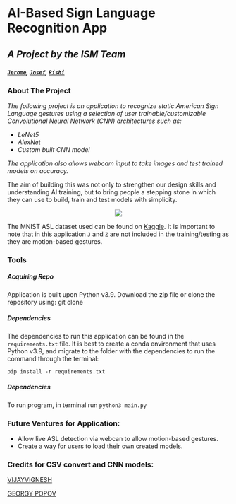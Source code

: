 # AI-Based Sign Language Recognition App

## <i>A Project by the ISM Team</i>

##### [`Jerome`](https://github.com/jjos425), [`Josef`](https://github.com/JayJsan), [`Rishi`](https://github.com/rish-shuk)

### About The Project

<i>The following project is an application to recognize static American Sign Language gestures using a selection of user trainable/customizable Convolutional Neural Network (CNN) architectures such as:

- LeNet5
- AlexNet
- Custom built CNN model

The application also allows webcam input to take images and test trained models on accuracy.</i>

The aim of building this was not only to strengthen our design skills and understanding AI training, but to bring people a stepping stone in which they can use to build, train and test models with simplicity.

<p align="center">
  <img src="https://user-images.githubusercontent.com/71300397/233830184-8558826d-dae4-480a-ac84-e35d7cc63d48.png" />
</p>

The MNIST ASL dataset used can be found on [Kaggle](https://www.kaggle.com/datasets/datamunge/sign-language-mnist?datasetId=3258&searchQuery=pytorch). It is important to note that in this application `J` and `Z` are not included in the training/testing as they are motion-based gestures.

### Tools

##### Acquiring Repo

Application is built upon Python v3.9.
Download the zip file or clone the repository using: git clone

##### Dependencies

The dependencies to run this application can be found in the `requirements.txt` file. It is best to create a conda environment that uses Python v3.9, and migrate to the folder with the dependencies to run the command through the terminal:

`pip install -r requirements.txt`

##### Dependencies

To run program, in terminal run `python3 main.py`

### Future Ventures for Application:

- Allow live ASL detection via webcan to allow motion-based gestures.
- Create a way for users to load their own created models.

### Credits for CSV convert and CNN models:

[VIJAYVIGNESH](https://www.kaggle.com/code/vijaypro/cnn-pytorch-96)

[GEORGY POPOV](https://www.kaggle.com/code/wacholder000/simple-convolution-nn-in-pytorch-test-acc-95)
